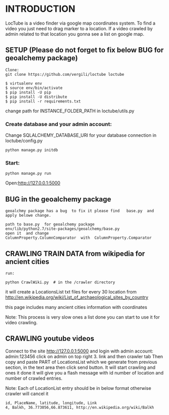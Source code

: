 # INTRODUCTION

LocTube is a video finder via google map  coordinates system. 
To find a video you just need to drag marker to a location. If a video crawled by admin related to that location
you gonna see a list on google map. 



## SETUP  (Please do not forget to fix below BUG for geoalchemy package)

	Clone:
    git clone https://github.com/vergili/loctube loctube
    
    $ virtualenv env 
    $ source env/bin/activate 
    $ pip install -U pip 
    $ pip install -U distribute 
    $ pip install -r requirements.txt
    
    
change path for INSTANCE_FOLDER_PATH  in loctube/utils.py  
    
  
### Create database and your admin account:

Change SQLALCHEMY_DATABASE_URI for your database connection  in loctube/config.py

    python manage.py initdb
 
### Start: 
    
	python manage.py run

Open:http://127.0.0.1:5000  

   
## BUG in the geoalchemy package
    geoalchmy package has a bug  to fix it please find   base.py  and apply belowe change. 

    path to base.py  for geoalchemy package
    env/lib/python2.7/site-packages/geoalchemy/base.py
    open it  and change  
    ColumnProperty.ColumnComparator  with  ColumnProperty.Comparator 
    

## CRAWLING TRAIN DATA from wikipedia for ancient cities 

	run: 

	python CrawlWiki.py  # in the /crawler directory

it will create a LocationsList txt files for every 30 location from 
http://en.wikipedia.org/wiki/List_of_archaeological_sites_by_country

this page includes many ancient cities information with coordinates 

Note: This process is very slow  ones a list done you can start to use it for video crawling. 

## CRAWLING youtube videos 

Connect to the site  http://127.0.0.1:5000  and  login with admin account:  admin:123456
click on admin on top right 3. link  and  then crawler tab 
Then copy and paste PART of LocationsList which we generate from previous section,  in the text area then click send button. 
It will start crawling and ones it done  it will give you a flash message  with  id number of location and number of crawled entries.

Note: Each of LocationList  entry  should be in below format  otherwise crawler will cancel it
	
	id, PlaceName, latitude, longitude, Link 
	4, Balkh, 36.773056,66.873611, http://en.wikipedia.org/wiki/Balkh


	